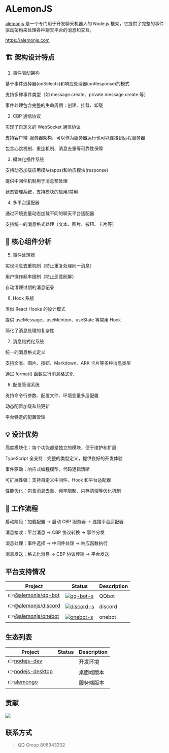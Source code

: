 # ALemonJS

[alemonjs](https://alemonjs.com) 是一个专门用于开发聊天机器人的 Node.js 框架，它提供了完整的事件驱动架构来处理各种聊天平台的消息和交互。

https://alemonjs.com

## 🏗️ 架构设计特点

1. 事件驱动架构

基于事件选择器(onSelects)和响应处理器(onResponse)的模式

支持多种事件类型（如 message.create、private.message.create 等）

事件处理包含完整的生命周期：创建、挂载、卸载

2. CBP 通信协议

实现了自定义的 WebSocket 通信协议

支持客户端-服务器架构，可以作为服务器运行也可以连接到远程服务器

包含心跳机制、重连机制、消息去重等可靠性保障

3. 模块化插件系统

支持动态加载应用模块(apps)和响应模块(response)

提供中间件机制用于消息预处理

状态管理系统，支持模块的启用/禁用

4. 多平台适配器

通过环境变量动态加载不同的聊天平台适配器

支持统一的消息格式处理（文本、图片、按钮、卡片等）

## 🔧 核心组件分析

5. 事件处理器

实现消息去重机制（防止重复处理同一消息）

用户操作频率限制（防止恶意刷屏）

自动清理过期的消息记录

6. Hook 系统

类似 React Hooks 的设计模式

提供 useMessage、useMention、useState 等常用 Hook

简化了消息处理的复杂性

7.  消息格式化系统

统一的消息格式定义

支持文本、图片、按钮、Markdown、ARK 卡片等多种消息类型

通过 format() 函数进行消息格式化

8. 配置管理系统

支持命令行参数、配置文件、环境变量多层配置

动态配置加载和热更新

平台特定的配置管理

## 💡 设计优势

高度模块化：每个功能都是独立的模块，便于维护和扩展

TypeScript 全支持：完整的类型定义，提供良好的开发体验

事件驱动：响应式编程模型，代码逻辑清晰

可扩展性强：支持自定义中间件、Hook 和平台适配器

性能优化：包含消息去重、频率限制、内存清理等优化机制

## 🔄 工作流程

启动阶段：加载配置 → 启动 CBP 服务器 → 连接平台适配器

消息接收：平台消息 → CBP 协议转换 → 事件分发

消息处理：事件选择 → 中间件处理 → 响应函数执行

消息发送：格式化消息 → CBP 协议传输 → 平台发送

## 平台支持情况

| Project               | Status                    | Description |
| --------------------- | ------------------------- | ----------- |
| 👉[@alemonjs/qq-bot]  | [![qq-bot-s]][qq-bot-p]   | QQbot       |
| 👉[@alemonjs/discord] | [![discord-s]][discord-p] | discord     |
| 👉[@alemonjs/onebot]  | [![onebot-s]][onebot-p]   | onebot      |

[@alemonjs/qq-bot]: https://github.com/lemonade-lab/alemonjs/tree/main/packages/qq-bot
[qq-bot-s]: https://img.shields.io/npm/v/@alemonjs/qq-bot.svg
[qq-bot-p]: https://www.npmjs.com/package/@alemonjs/qq-bot
[@alemonjs/discord]: https://github.com/lemonade-lab/alemonjs/tree/main/packages/discord
[discord-s]: https://img.shields.io/npm/v/@alemonjs/discord.svg
[discord-p]: https://www.npmjs.com/package/@alemonjs/discord
[@alemonjs/onebot]: https://github.com/lemonade-lab/alemonjs/tree/main/packages/onebot
[onebot-s]: https://img.shields.io/npm/v/@alemonjs/onebot.svg
[onebot-p]: https://www.npmjs.com/package/@alemonjs/onebot

## 生态列表

| Project            | Status | Description |
| ------------------ | ------ | ----------- |
| 👉[nodejs-dev]     |        | 开发环境    |
| 👉[nodejs-desktop] |        | 桌面端版本  |
| 👉[alemongo]       |        | 服务端版本  |

[nodejs-dev]: https://github.com/lemonade-lab/lvyjs
[nodejs-desktop]: https://github.com/lemonade-lab/alemonjs-desktop
[alemongo]: https://github.com/lemonade-lab/alemongo

## 贡献

<a href="https://github.com/lemonade-lab/docs/graphs/contributors">
  <img src="https://contrib.rocks/image?repo=lemonade-lab/alemonjs" />
</a>

## 联系方式

> QQ Group 806943302
